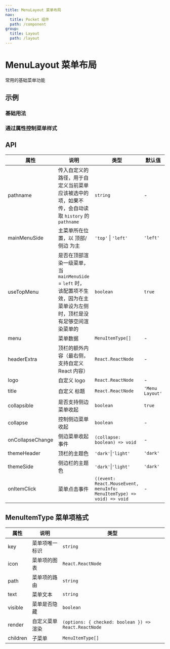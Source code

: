 ```yaml
---
title: MenuLayout 菜单布局
nav:
  title: Pocket 组件
  path: /component
group:
  title: Layout
  path: /layout
---
```


# MenuLayout 菜单布局

常用的基础菜单功能

## 示例

### 基础用法

<code src="./demo/Demo1.tsx"></code>

### 通过属性控制菜单样式

<code src="./demo/Demo2.tsx"></code>

## API

| 属性             | 说明                                                                                                                        | 类型                                                                  | 默认值          |
| ---------------- | --------------------------------------------------------------------------------------------------------------------------- | --------------------------------------------------------------------- | --------------- |
| pathname         | 传入自定义的路径，用于自定义当前菜单应该被选中的项，如果不传，会自动读取 `history` 的 `pathname`                            | `string`                                                              | -               |
| mainMenuSide     | 主菜单所在位置，以 顶部/侧边 为主                                                                                           | `'top'` \| `'left' `                                                  | `'left'`        |
| useTopMenu       | 是否在顶部渲染一级菜单，当 `mainMenuSide` = `left` 时，该配置项不生效，因为在主菜单设为左侧时，顶栏是没有足够空间渲染菜单的 | `boolean`                                                             | `true`          |
| menu             | 菜单数据                                                                                                                    | `MenuItemType[] `                                                     | -               |
| headerExtra      | 顶栏的额外内容（最右侧，支持自定义 React 内容）                                                                             | `React.ReactNode`                                                     | -               |
| logo             | 自定义 logo                                                                                                                 | `React.ReactNode`                                                     | -               |
| title            | 自定义 标题                                                                                                                 | `React.ReactNode`                                                     | `'Menu Layout'` |
| collapsible      | 是否支持侧边菜单收起                                                                                                        | `boolean`                                                             | `true`          |
| collapse         | 控制侧边菜单收起                                                                                                            | `boolean`                                                             | -               |
| onCollapseChange | 侧边菜单收起事件                                                                                                            | `(collapse: boolean) => void`                                         | -               |
| themeHeader      | 顶栏的主题色                                                                                                                | `'dark'`\|`'light'`                                                   | `'dark'`        |
| themeSide        | 侧边栏的主题色                                                                                                              | `'dark'`\|`'light'`                                                   | `'dark'`        |
| onItemClick      | 菜单点击事件                                                                                                                | `((event: React.MouseEvent, menuInfo: MenuItemType) => void) => void` | -               |

## MenuItemType 菜单项格式

| 属性     | 说明           | 类型                                                 |
| -------- | -------------- | ---------------------------------------------------- |
| key      | 菜单项唯一标识 | `string`                                             |
| icon     | 菜单项的图表   | `React.ReactNode`                                    |
| path     | 菜单项的路由   | `string`                                             |
| text     | 菜单文本       | `string`                                             |
| visible  | 菜单是否隐藏   | `boolean`                                            |
| render   | 自定义菜单渲染 | `(options: { checked: boolean }) => React.ReactNode` |
| children | 子菜单         | `MenuItemType[]`                                     |
